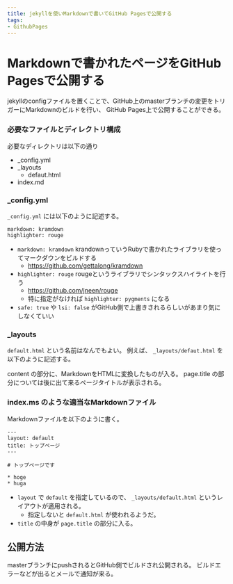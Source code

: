 ```yaml
---
title: jekyllを使いMarkdownで書いてGitHub Pagesで公開する
tags:
- GithubPages
---
```


# Markdownで書かれたページをGitHub Pagesで公開する

jekyllのconfigファイルを置くことで、GitHub上のmasterブランチの変更をトリガーにMarkdownのビルドを行い、
GitHub Pages上で公開することができる。


### 必要なファイルとディレクトリ構成

必要なディレクトリは以下の通り

* _config.yml
* _layouts
  * defaut.html
* index.md

### _config.yml

`_config.yml` には以下のように記述する。

```
markdown: kramdown
highlighter: rouge
```

* `markdown: kramdown` krandownっていうRubyで書かれたライブラリを使ってマークダウンをビルドする
  * https://github.com/gettalong/kramdown
* `highlighter: rouge` rougeというライブラリでシンタックスハイライトを行う
  * https://github.com/jneen/rouge
  * 特に指定がなければ `highlighter: pygments` になる
* `safe: true` や `lsi: false` がGitHub側で上書きされるらしいがあまり気にしなくていい


### _layouts

`default.html` という名前はなんでもよい。
例えば、 `_layouts/defaut.html` を以下のように記述する。



content の部分に、MarkdownをHTMLに変換したものが入る。
page.title の部分については後に出て来るページタイトルが表示される。


### index.ms のような適当なMarkdownファイル

Markdownファイルを以下のように書く。

```
---
layout: default
title: トップページ
---

# トップページです

* hoge
* huga
```

* `layout` で `default` を指定しているので、 `_layouts/default.html` というレイアウトが適用される。
  * 指定しないと `default.html` が使われるようだ。
* `title` の中身が `page.title` の部分に入る。


## 公開方法

masterブランチにpushされるとGitHub側でビルドされ公開される。
ビルドエラーなどが出るとメールで通知が来る。
